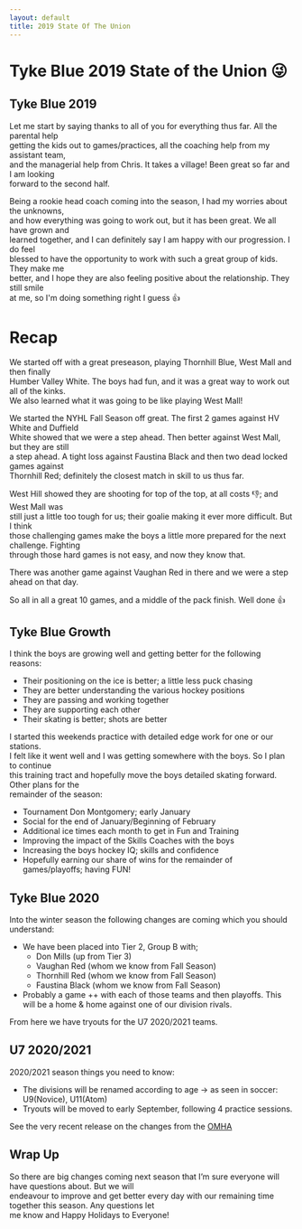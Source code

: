 ```yaml
---
layout: default
title: 2019 State Of The Union
---
```


# Tyke Blue 2019 State of the Union 😜

## Tyke Blue 2019

Let me start by saying thanks to all of you for everything thus far. All the parental help  
getting the kids out to games/practices, all the coaching help from my assistant team,  
and the managerial help from Chris. It takes a village! Been great so far and I am looking  
forward to the second half.

Being a rookie head coach coming into the season, I had my worries about the unknowns,  
and how everything was going to work out, but it has been great. We all have grown and  
learned together, and I can definitely say I am happy with our progression. I do feel  
blessed to have the opportunity to work with such a great group of kids. They make me  
better, and I hope they are also feeling positive about the relationship. They still smile  
at me, so I'm doing something right I guess 👍

# Recap

We started off with a great preseason, playing Thornhill Blue, West Mall and then finally  
Humber Valley White. The boys had fun, and it was a great way to work out all of the kinks.  
We also learned what it was going to be like playing West Mall!

We started the NYHL Fall Season off great. The first 2 games against HV White and Duffield  
White showed that we were a step ahead. Then better against West Mall, but they are still  
a step ahead. A tight loss against Faustina Black and then two dead locked games against  
Thornhill Red; definitely the closest match in skill to us thus far.

West Hill showed they are shooting for top of the top, at all costs 👎; and West Mall was  
still just a little too tough for us; their goalie making it ever more difficult. But I think  
those challenging games make the boys a little more prepared for the next challenge. Fighting  
through those hard games is not easy, and now they know that.

There was another game against Vaughan Red in there and we were a step ahead on that day.   

So all in all a great 10 games, and a middle of the pack finish. Well done 👍

## Tyke Blue Growth
I think the boys are growing well and getting better for the following reasons:

- Their positioning on the ice is better; a little less puck chasing
- They are better understanding the various hockey positions
- They are passing and working together
- They are supporting each other
- Their skating is better; shots are better

I started this weekends practice with detailed edge work for one or our stations.  
I felt like it went well and I was getting somewhere with the boys. So I plan to continue  
this training tract and hopefully move the boys detailed skating forward. Other plans for the  
remainder of the season:

- Tournament Don Montgomery; early January
- Social for the end of January/Beginning of February
- Additional ice times each month to get in Fun and Training
- Improving the impact of the Skills Coaches with the boys
- Increasing the boys hockey IQ; skills and confidence
- Hopefully earning our share of wins for the remainder of games/playoffs; having FUN!


## Tyke Blue 2020
Into the winter season the following changes are coming which you should understand:

- We have been placed into Tier 2, Group B with;
	- Don Mills (up from Tier 3)
	- Vaughan Red (whom we know from Fall Season)
	- Thornhill Red (whom we know from Fall Season)
	- Faustina Black (whom we know from Fall Season)
- Probably a game ++ with each of those teams and then playoffs. This will be a home & home
against one of our division rivals. 

From here we have tryouts for the U7 2020/2021 teams.

## U7 2020/2021
2020/2021 season things you need to know:

- The divisions will be renamed according to age -> as seen in soccer: U9(Novice), U11(Atom)
- Tryouts will be moved to early September, following 4 practice sessions.

See the very recent release on the changes from the [OMHA](https://www.omha.net/news_article/show/1073503)

## Wrap Up
So there are big changes coming next season that I’m sure everyone will have questions about. But we will  
endeavour to improve and get better every day with our remaining time together this season. Any questions let  
me know and Happy Holidays to Everyone!
